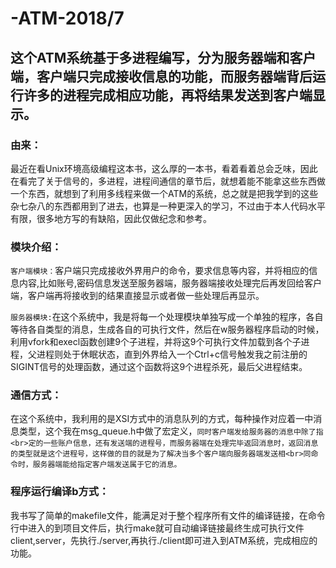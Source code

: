 # -ATM-2018/7
## 这个ATM系统基于多进程编写，分为服务器端和客户端，客户端只完成接收信息的功能，而服务器端背后运行许多的进程完成相应功能，再将结果发送到客户端显示。

### 由来：
最近在看Unix环境高级编程这本书，这么厚的一本书，看着看着总会乏味，因此在看完了关于信号的，多进程，进程间通信的章节后，就想着能不能拿这些东西做一个东西，就想到了利用多线程来做一个ATM的系统，总之就是把我学到的这些杂七杂八的东西都用到了进去，也算是一种更深入的学习，不过由于本人代码水平有限，很多地方写的有缺陷，因此仅做纪念和参考。

### 模块介绍：

`客户端模块：`客户端只完成接收外界用户的命令，要求信息等内容，并将相应的信息内容,比如账号,密码信息发送至服务器端，服务器端接收处理完后再发回给客户端，客户端再将接收到的结果直接显示或者做一些处理后再显示。


`服务器模块:`在这个系统中，我是将每一个处理模块单独写成一个单独的程序，各自等待各自类型的消息，生成各自的可执行文件，然后在w服务器程序启动的时候，利用vfork和execl函数创建9个子进程，并将这9个可执行文件加载到各个子进程，父进程则处于休眠状态，直到外界给入一个Ctrl+c信号触发我之前注册的SIGINT信号的处理函数，通过这个函数将这9个进程杀死，最后父进程结束。


### 通信方式：
   在这个系统中，我利用的是XSI方式中的消息队列的方式，每种操作对应着一中消息类型，这个我在msg_queue.h中做了宏定义，`同时客户端发给服务器的消息中除了指<br>定的一些账户信息，还有发送端的进程号，而服务器端在处理完毕返回消息时，返回消息的类型就是这个进程号，这样做的目的就是为了解决当多个客户端向服务器端发送相<br>同命令时，服务器端能给指定客户端发送属于它的消息。`
   
### 程序运行编译b方式：
   我书写了简单的makefile文件，能满足对于整个程序所有文件的编译链接，在命令行中进入的到项目文件后，执行make就可自动编译链接最终生成可执行文件client,server，先执行./server,再执行./client即可进入到ATM系统，完成相应的功能。
